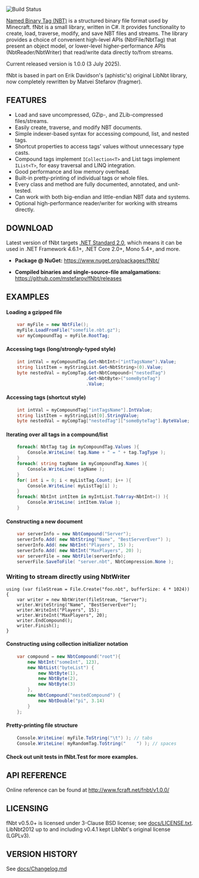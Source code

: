 ![Build Status](https://github.com/mstefarov/fNbt/actions/workflows/dotnet.yml/badge.svg)

[Named Binary Tag (NBT)](https://minecraft.gamepedia.com/NBT_format) is a structured binary file format used by Minecraft.
fNbt is a small library, written in C#. It provides functionality
to create, load, traverse, modify, and save NBT files and streams.
The library provides a choice of convenient high-level APIs (NbtFile/NbtTag) that present an object model,
or lower-level higher-performance APIs (NbtReader/NbtWriter) that read/write data directly to/from streams.

Current released version is 1.0.0 (3 July 2025).

fNbt is based in part on Erik Davidson's (aphistic's) original LibNbt library,
now completely rewritten by Matvei Stefarov (fragmer).


## FEATURES
- Load and save uncompressed, GZip-, and ZLib-compressed files/streams.
- Easily create, traverse, and modify NBT documents.
- Simple indexer-based syntax for accessing compound, list, and nested tags.
- Shortcut properties to access tags' values without unnecessary type casts.
- Compound tags implement `ICollection<T>` and List tags implement `IList<T>`, for easy traversal and LINQ integration.
- Good performance and low memory overhead.
- Built-in pretty-printing of individual tags or whole files.
- Every class and method are fully documented, annotated, and unit-tested.
- Can work with both big-endian and little-endian NBT data and systems.
- Optional high-performance reader/writer for working with streams directly.


## DOWNLOAD
Latest version of fNbt targets [.NET Standard 2.0](https://learn.microsoft.com/en-us/dotnet/standard/net-standard?tabs=net-standard-2-0),
which means it can be used in .NET Framework 4.6.1+, .NET Core 2.0+, Mono 5.4+, and more.

- **Package @ NuGet:**  https://www.nuget.org/packages/fNbt/

- **Compiled binaries and single-source-file amalgamations:**  https://github.com/mstefarov/fNbt/releases


## EXAMPLES
#### Loading a gzipped file
```cs
    var myFile = new NbtFile();
    myFile.LoadFromFile("somefile.nbt.gz");
    var myCompoundTag = myFile.RootTag;
```

#### Accessing tags (long/strongly-typed style)
```cs
    int intVal = myCompoundTag.Get<NbtInt>("intTagsName").Value;
    string listItem = myStringList.Get<NbtString>(0).Value;
    byte nestedVal = myCompTag.Get<NbtCompound>("nestedTag")
                              .Get<NbtByte>("someByteTag")
                              .Value;
```

#### Accessing tags (shortcut style)
```cs
    int intVal = myCompoundTag["intTagsName"].IntValue;
    string listItem = myStringList[0].StringValue;
    byte nestedVal = myCompTag["nestedTag"]["someByteTag"].ByteValue;
```

#### Iterating over all tags in a compound/list
```cs
    foreach( NbtTag tag in myCompoundTag.Values ){
        Console.WriteLine( tag.Name + " = " + tag.TagType );
    }
    foreach( string tagName in myCompoundTag.Names ){
        Console.WriteLine( tagName );
    }
    for( int i = 0; i < myListTag.Count; i++ ){
        Console.WriteLine( myListTag[i] );
    }
    foreach( NbtInt intItem in myIntList.ToArray<NbtInt>() ){
        Console.WriteLine( intItem.Value );
    }
```

#### Constructing a new document
```cs
    var serverInfo = new NbtCompound("Server");
    serverInfo.Add( new NbtString("Name", "BestServerEver") );
    serverInfo.Add( new NbtInt("Players", 15) );
    serverInfo.Add( new NbtInt("MaxPlayers", 20) );
    var serverFile = new NbtFile(serverInfo);
    serverFile.SaveToFile( "server.nbt", NbtCompression.None );
```

### Writing to stream directly using NbtWriter
```
using (var fileStream = File.Create("foo.nbt", bufferSize: 4 * 1024)) {
    var writer = new NbtWriter(fileStream, "Server");
    writer.WriteString("Name", "BestServerEver");
    writer.WriteInt("Players", 15);
    writer.WriteInt("MaxPlayers", 20);
    writer.EndCompound();
    writer.Finish();
}
```

#### Constructing using collection initializer notation
```cs
    var compound = new NbtCompound("root"){
        new NbtInt("someInt", 123),
        new NbtList("byteList") {
            new NbtByte(1),
            new NbtByte(2),
            new NbtByte(3)
        },
        new NbtCompound("nestedCompound") {
            new NbtDouble("pi", 3.14)
        }
    };
```

#### Pretty-printing file structure
```cs
    Console.WriteLine( myFile.ToString("\t") ); // tabs
    Console.WriteLine( myRandomTag.ToString("    ") ); // spaces
```

#### Check out unit tests in fNbt.Test for more examples.


## API REFERENCE
Online reference can be found at http://www.fcraft.net/fnbt/v1.0.0/


## LICENSING
fNbt v0.5.0+ is licensed under 3-Clause BSD license; see [docs/LICENSE.txt](docs/LICENSE.txt).
LibNbt2012 up to and including v0.4.1 kept LibNbt's original license (LGPLv3).


## VERSION HISTORY
See [docs/Changelog.md](docs/Changelog.md)
